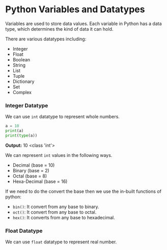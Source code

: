 # **Python Variables and Datatypes**
Variables are used to store data values. Each variable in Python has a data type, which determines the kind of data it can hold.

There are various datatypes including:
* Integer
* Float
* Boolean
* String
* List
* Tuple
* Dictionary
* Set
* Complex

### **Integer Datatype**
We can use `int` datatype to represent whole numbers.

```py
a = 10
print(a)
print(type(a))
```
**Output:**
10
<class 'int'>

We can represent `int` values in the following ways.
* Decimal (base = 10)
* Binary (base = 2)
* Octal (base = 8)
* Hexa-Decimal (base = 16)

If we need to do the convert the base then we use the in-built functions of python:
* `bin()`: It convert from any base to binary.
* `oct()`: It convert from any base to octal.
* `hex()`: It converts from any base to hexadecimal.

### **Float Datatype**

We can use `float` datatype to represent real number.